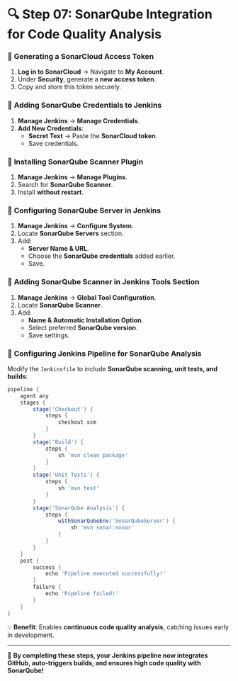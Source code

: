 # 🔍 Step 07: SonarQube Integration for Code Quality Analysis

### 🔹 **Generating a SonarCloud Access Token**

1. **Log in to SonarCloud** → Navigate to **My Account**.
2. Under **Security**, generate a **new access token**.
3. Copy and store this token securely.

### 🔹 **Adding SonarQube Credentials to Jenkins**

1. **Manage Jenkins** → **Manage Credentials**.
2. **Add New Credentials**:
   - **Secret Text** → Paste the **SonarCloud token**.
   - Save credentials.

### 🔹 **Installing SonarQube Scanner Plugin**

1. **Manage Jenkins** → **Manage Plugins**.
2. Search for **SonarQube Scanner**.
3. Install **without restart**.

### 🔹 **Configuring SonarQube Server in Jenkins**

1. **Manage Jenkins** → **Configure System**.
2. Locate **SonarQube Servers** section.
3. Add:
   - **Server Name & URL**.
   - Choose the **SonarQube credentials** added earlier.
   - Save.

### 🔹 **Adding SonarQube Scanner in Jenkins Tools Section**

1. **Manage Jenkins** → **Global Tool Configuration**.
2. Locate **SonarQube Scanner**.
3. Add:
   - **Name & Automatic Installation Option**.
   - Select preferred **SonarQube version**.
   - Save settings.

### 🔹 **Configuring Jenkins Pipeline for SonarQube Analysis**

Modify the `Jenkinsfile` to include **SonarQube scanning, unit tests, and builds**:

```groovy
pipeline {
    agent any
    stages {
        stage('Checkout') {
            steps {
                checkout scm
            }
        }
        stage('Build') {
            steps {
                sh 'mvn clean package'
            }
        }
        stage('Unit Tests') {
            steps {
                sh 'mvn test'
            }
        }
        stage('SonarQube Analysis') {
            steps {
                withSonarQubeEnv('SonarQubeServer') {
                    sh 'mvn sonar:sonar'
                }
            }
        }
    }
    post {
        success {
            echo 'Pipeline executed successfully!'
        }
        failure {
            echo 'Pipeline failed!'
        }
    }
}
```

💡 **Benefit**: Enables **continuous code quality analysis**, catching issues early in development.

---

🚀 **By completing these steps, your Jenkins pipeline now integrates GitHub, auto-triggers builds, and ensures high code quality with SonarQube!**